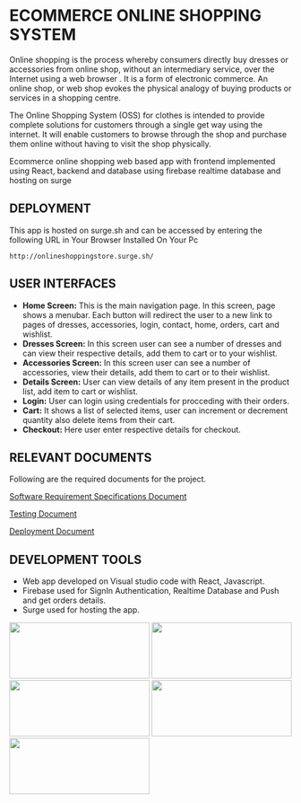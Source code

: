 # ECOMMERCE ONLINE SHOPPING SYSTEM
Online shopping is the process whereby consumers directly buy dresses or accessories from online shop, without an intermediary service, over the Internet using a web browser . It is a form of electronic commerce. An online shop, or web shop evokes the physical analogy of buying products or services in a shopping centre.

The Online Shopping System (OSS) for clothes is intended to provide complete solutions for customers through a single get way using the internet. It will enable customers to browse through the shop and purchase them online without having to visit the shop physically.

Ecommerce online shopping web based app with frontend implemented using React, backend and database using firebase realtime database and hosting on surge

## DEPLOYMENT
This app is hosted on surge.sh and can be accessed by entering the  following URL in Your Browser Installed On Your Pc
```
http://onlineshoppingstore.surge.sh/
```
## USER INTERFACES
- **Home Screen:**  This is the main navigation page. In this screen, page shows a menubar. Each button will redirect the user to a new link to pages of dresses, accessories, login, contact, home, orders, cart and wishlist.
- **Dresses Screen:** In this screen user can see a number of dresses and can view their respective details, add them to cart or to your wishlist.
- **Accessories Screen:** In this screen user can see a number of accessories, view their details, add them to cart or to their wishlist.
- **Details Screen:** User can view details of any item present in the product list, add item to cart or wishlist. 
- **Login:** User can login using credentials for procceding with their orders.
- **Cart:** It shows a list of selected items, user can increment or decrement quantity also delete items from their cart.
- **Checkout:** Here user enter respective details for checkout.


## RELEVANT DOCUMENTS
Following are the required documents for the project.

 [Software Requirement Specifications Document](../main/SRS_SDT.pdf)

 [Testing Document](../main/Elegant%20Testing%20Document%20(2).pdf)

 [Deployment Document](../main/DEPLOYMENT%20DOCUMENT.pdf)
## DEVELOPMENT TOOLS

- Web app developed on Visual studio code with React, Javascript.
- Firebase used for SignIn Authentication, Realtime Database and Push and get orders details.
- Surge used for hosting the app.

<div float="left">
 <img style="display:'inline'" src = "https://logowik.com/content/uploads/images/visual-studio-code7642.jpg" width = "250" height = 100> 

<img style="display:'inline'"  src = "https://upload.wikimedia.org/wikipedia/commons/b/bd/Firebase_Logo.png" width = "250" height = 100> 

<img style="display:'inline'" src = "https://encrypted-tbn0.gstatic.com/images?q=tbn:ANd9GcTU1XVtjEYPj0BoSZ9nrSBJ5nr319wO73dEcfD17BSzTf-m-q-rSZ9FGDO4yzzvd_AWQqo&usqp=CAU" width = "250" height = 100> 

<img style="display:'inline'" src="https://coursework.vschool.io/content/images/2017/12/surge_static_hosting.png" width = "250" height = 100>
<img style="display:'inline'" src="https://cdn.shopify.com/s/files/1/1509/1638/articles/sourcetree-transparent_grande_9cf2ca0c-c597-4bdc-875a-72530cfe175c_600x600_crop_center.png?v=1563480242" width = "250" height = 100>
</div>
<br>



